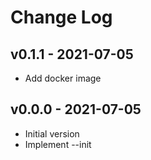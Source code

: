 Change Log
========================================

v0.1.1 - 2021-07-05
----------------------------------------

- Add docker image


v0.0.0 - 2021-07-05
----------------------------------------

- Initial version
- Implement --init


